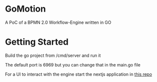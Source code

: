 # GoMotion

A PoC of a BPMN 2.0 Workflow-Engine written in GO

# Getting Started

Build the go project from /cmd/server and run it

The default port is 6969 but you can change that in the main.go file

For a UI to interact with the engine start the nextjs application in [this repo](https://github.com/luisthieme/GoMotionHub)
